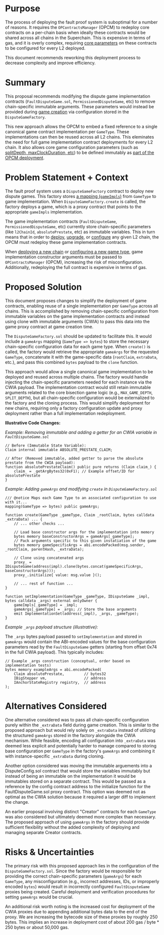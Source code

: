 # Purpose

The process of deploying the fault proof system is suboptimal for a number of reasons. It requires the `OPContractsManager` (OPCM) to redeploy core contracts on a per-chain basis when ideally these contracts would be shared across all chains in the Superchain. This is expensive in terms of gas, and it is overly complex, requiring [core parameters](https://github.com/ethereum-optimism/optimism/blob/c9f845e7839075674f1698e79ec5293bfddb1f8a/packages/contracts-bedrock/src/L1/OPContractsManager.sol#L1669-L1672) on these contracts to be configured for every L2 deployed. 

This document recommends reworking this deployment process to decrease complexity and improve efficiency.

# Summary

This proposal recommends modifying the dispute game implementation contracts (`FaultDisputeGame.sol`, `PermissionedDisputeGame`, etc) to remove chain-specific immutable arguments. These parameters would instead be provided during [game creation](https://github.com/ethereum-optimism/optimism/blob/2850953d58334025b2159a0b1cd946c0c34a72af/packages/contracts-bedrock/src/dispute/DisputeGameFactory.sol#L133-L142) via configuration stored in the `DisputeGameFactory`.

This new approach allows the OPCM to embed a fixed reference to a single canonical game contract implementation per `GameType`. These implementations can then be reused across all L2 chains. This eleminates the need for full game implementation contract deployments for every L2 chain. It also allows core game configuration parameters (such as [splitDepth, maxClockDuration, etc](https://github.com/ethereum-optimism/optimism/blob/2850953d58334025b2159a0b1cd946c0c34a72af/packages/contracts-bedrock/src/dispute/FaultDisputeGame.sol#L1098-L1116)) to be defined immutably as [part of the OPCM deployment](https://github.com/ethereum-optimism/optimism/blob/2850953d58334025b2159a0b1cd946c0c34a72af/packages/contracts-bedrock/src/L1/OPContractsManager.sol#L1716-L1731).

# Problem Statement + Context

The fault proof system uses a `DisputeGameFactory` contract to deploy new dispute games. This factory stores [a mapping (`gameImpls`)](https://github.com/ethereum-optimism/optimism/blob/2850953d58334025b2159a0b1cd946c0c34a72af/packages/contracts-bedrock/src/dispute/DisputeGameFactory.sol#L57-L59) from `GameType` to game implementation. When `DisputeGameFactory.create` is called, the factory deploys a game, which is a proxy contract that points to the appropriate `gameImpls` implementation. 

The game implementation contracts (`FaultDisputeGame`, `PermissionedDisputeGame`, etc) currently store chain-specific parameters (like `l2ChainId`, `absolutePrestate`, etc) as immutable variables. This in turn means that in order to [deploy](https://github.com/ethereum-optimism/optimism/blob/2850953d58334025b2159a0b1cd946c0c34a72af/packages/contracts-bedrock/src/L1/OPContractsManager.sol#L1668-L1672), [upgrade](https://github.com/ethereum-optimism/optimism/blob/2850953d58334025b2159a0b1cd946c0c34a72af/packages/contracts-bedrock/src/L1/OPContractsManager.sol#L794-L802), or [configure](https://github.com/ethereum-optimism/optimism/blob/2850953d58334025b2159a0b1cd946c0c34a72af/packages/contracts-bedrock/src/L1/OPContractsManager.sol#L476-L484) any given L2 chain, the OPCM must redeploy these game implementation contracts.

When [deploying a new chain](https://github.com/ethereum-optimism/optimism/blob/2850953d58334025b2159a0b1cd946c0c34a72af/packages/contracts-bedrock/src/L1/OPContractsManager.sol#L1668-L1672) or [configuring a new game type](https://github.com/ethereum-optimism/optimism/blob/2850953d58334025b2159a0b1cd946c0c34a72af/packages/contracts-bedrock/src/L1/OPContractsManager.sol#L1747-L1750), game implementation constructor arguments must be passed to `OPContractsManager` (OPCM), increasing the risk of misconfiguration. Additionally, redeploying the full contract is expensive in terms of gas. 


# Proposed Solution

This document proposes changes to simplify the deployment of game contracts, enabling reuse of a single implementation per `GameType` across all chains. This is accomplished by removing chain-specific configuration from immutable variables on the game implementation contracts and instead using clone with immutable arguments (CWIA) to pass this data into the game proxy contract at game creation time. 

The `DisputeGameFactory.sol` should be updated to facilitate this. It would include a `gameArgs` mapping (`GameType => bytes`) to store the necessary chain-specific configuration data for each game type. When `create()` is called, the factory would retrieve the appropriate `gameArgs` for the requested `GameType`, concatenate it with the game-specific data (`rootClaim`, `extraData`, etc.), and pass this combined `bytes` payload to the `clone` function.

This approach would allow a single canonical game implementation to be deployed and reused across multiple chains. The factory would handle injecting the chain-specific parameters needed for each instance via the CWIA payload. The implementation contract would still retain immutable arguments related to the core bisection game logic (e.g., `MAX_GAME_DEPTH`, `SPLIT_DEPTH`), but all chain-specific configuration would be externalized to the factory and the cloning process. This would simplify deployment for new chains, requiring only a factory configuration update and proxy deployment rather than a full implementation redeployment.

**Illustrative Code Changes:**

*Example: Removing immutable and adding a getter for an CWIA variable in `FaultDisputeGame.sol`*
```solidity
// Before (Immutable State Variable):
Claim internal immutable ABSOLUTE_PRESTATE_CLAIM;

// After (Removed immutable, added getter to parse the absolute prestate from the CWIA payload):
function absolutePrestateClaim() public pure returns (Claim claim_) {
    claim_ = _getArgBytes32(0xF1); // Example offset/ID for absolutePrestate
}
```

*Example: Adding `gameArgs` and modifying `create` in `DisputeGameFactory.sol`*

```solidity
/// @notice Maps each Game Type to an associated configuration to use with it...
mapping(GameType => bytes) public gameArgs;

function create(GameType _gameType, Claim _rootClaim, bytes calldata _extraData) ... {
    // ... other checks ...

    // Load base constructor args for the implementation into memory
    bytes memory baseConstructorArgs = gameArgs[_gameType];
    // Pack arguments specific to this given instatiation of the game
    bytes memory gameSpecificArgs = abi.encodePacked(msg.sender, _rootClaim, parentHash, _extraData);

    // Clone using concatenated args
    proxy_ = IDisputeGame(address(impl).clone(bytes.concat(gameSpecificArgs, baseConstructorArgs)));
    proxy_.initialize{ value: msg.value }();

    // ... rest of function ...
}

function setImplementation(GameType _gameType, IDisputeGame _impl, bytes calldata _args) external onlyOwner {
    gameImpls[_gameType] = _impl;
    gameArgs[_gameType] = _args; // Store the base arguments
    emit ImplementationSet(address(_impl), _args, _gameType);
}
```

*Example `_args` payload structure (illustrative):*

The `_args` bytes payload passed to `setImplementation` and stored in `gameArgs` would contain the ABI-encoded values for the base configuration parameters read by the `FaultDisputeGame` getters (starting from offset 0x74 in the full CWIA payload). This typically includes:

```solidity
// Example _args construction (conceptual, order based on implementation tests)
bytes memory exampleArgs = abi.encodePacked(
    Claim absolutePrestate,         // bytes32
    IBigStepper vm,                 // address
    IAnchorStateRegistry registry,  // address
);
```

# Alternatives Considered

One alternative considered was to pass all chain-specific configuration purely within the `_extraData` field during game creation. This is similar to the proposed approach but would rely solely on `_extraData` instead of utilizing the structured `gameArgs` stored in the factory alongside the CWIA mechanism. While feasible, encoding all configuration into `_extraData` was deemed less explicit and potentially harder to manage compared to storing base configuration per `GameType` in the factory's `gameArgs` and combining it with instance-specific `_extraData` during cloning.

Another option considered was moving the immutable arguements into a DisputeConfig.sol contract that would store the variables immutably but instead of being an immutable on the implementation it would be immutables stored on a separate contract.  This would be passed as a reference by the config contract address to the initialize function for the FaultDisputeGame.sol proxy contract.  This option was deemed not as optimal as the CWIA solution because it required a larger diff to implement the change.

An earlier proposal involving distinct "Creator" contracts for each `GameType` was also considered but ultimately deemed more complex than necessary. The proposed approach of using `gameArgs` in the factory should provide sufficient flexibility without the added complexity of deploying and managing separate Creator contracts.

# Risks & Uncertainties

The primary risk with this proposed approach lies in the configuration of the `DisputeGameFactory.sol`. Since the factory would be responsible for providing the correct chain-specific parameters (`gameArgs`) for each `GameType`, any misconfiguration (e.g., incorrect addresses, IDs, or improperly encoded `bytes`) would result in incorrectly configured `FaultDisputeGame` proxies being created. Careful deployment and verification procedures for setting `gameArgs` would be crucial.

An additional risk worth noting is the increased cost for deployment of the CWIA proxies due to appending additional bytes data to the end of the proxy. We are increasing the bytecode size of these proxies by roughly 250 bytes.  This implies an increase in deployment cost of about 200 gas / byte * 250 bytes or about 50,000 gas.